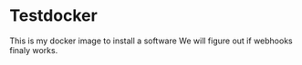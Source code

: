 # Testdocker

This is my docker image to install a software 
We will figure out if webhooks finaly works.
